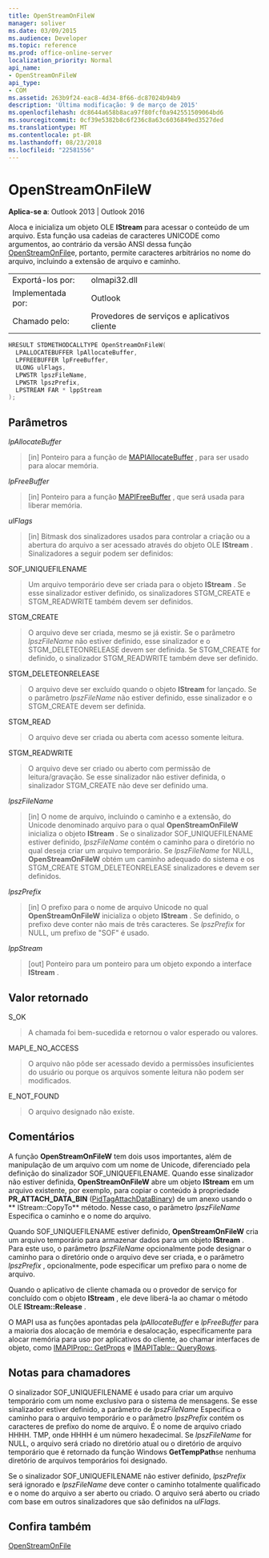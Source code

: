 ```yaml
---
title: OpenStreamOnFileW
manager: soliver
ms.date: 03/09/2015
ms.audience: Developer
ms.topic: reference
ms.prod: office-online-server
localization_priority: Normal
api_name:
- OpenStreamOnFileW
api_type:
- COM
ms.assetid: 263b9f24-eac8-4d34-8f66-dc87024b94b9
description: 'Última modificação: 9 de março de 2015'
ms.openlocfilehash: dc8644a658b8aca97f80fcf0a942551509064bd6
ms.sourcegitcommit: 0cf39e5382b8c6f236c8a63c6036849ed3527ded
ms.translationtype: MT
ms.contentlocale: pt-BR
ms.lasthandoff: 08/23/2018
ms.locfileid: "22581556"
---
```

# <a name="openstreamonfilew"></a>OpenStreamOnFileW

  
  
**Aplica-se a**: Outlook 2013 | Outlook 2016 
  
Aloca e inicializa um objeto OLE **IStream** para acessar o conteúdo de um arquivo. Esta função usa cadeias de caracteres UNICODE como argumentos, ao contrário da versão ANSI dessa função [OpenStreamOnFile](openstreamonfile.md)e, portanto, permite caracteres arbitrários no nome do arquivo, incluindo a extensão de arquivo e caminho.
  
|||
|:-----|:-----|
|Exportá-los por:  <br/> |olmapi32.dll  <br/> |
|Implementada por:  <br/> |Outlook  <br/> |
|Chamado pelo:  <br/> |Provedores de serviços e aplicativos cliente  <br/> |
   
```cpp
HRESULT STDMETHODCALLTYPE OpenStreamOnFileW(
  LPALLOCATEBUFFER lpAllocateBuffer,
  LPFREEBUFFER lpFreeBuffer,
  ULONG ulFlags,
  LPWSTR lpszFileName,
  LPWSTR lpszPrefix,
  LPSTREAM FAR * lppStream
);
```

## <a name="parameters"></a>Parâmetros

 _lpAllocateBuffer_
  
> [in] Ponteiro para a função de [MAPIAllocateBuffer](mapiallocatebuffer.md) , para ser usado para alocar memória. 
    
 _lpFreeBuffer_
  
> [in] Ponteiro para a função [MAPIFreeBuffer](mapifreebuffer.md) , que será usada para liberar memória. 
    
 _ulFlags_
  
> [in] Bitmask dos sinalizadores usados para controlar a criação ou a abertura do arquivo a ser acessado através do objeto OLE **IStream** . Sinalizadores a seguir podem ser definidos: 
    
SOF_UNIQUEFILENAME
  
> Um arquivo temporário deve ser criada para o objeto **IStream** . Se esse sinalizador estiver definido, os sinalizadores STGM_CREATE e STGM_READWRITE também devem ser definidos. 
    
STGM_CREATE
  
> O arquivo deve ser criada, mesmo se já existir. Se o parâmetro _lpszFileName_ não estiver definido, esse sinalizador e o STGM_DELETEONRELEASE devem ser definida. Se STGM_CREATE for definido, o sinalizador STGM_READWRITE também deve ser definido. 
    
STGM_DELETEONRELEASE
  
> O arquivo deve ser excluído quando o objeto **IStream** for lançado. Se o parâmetro _lpszFileName_ não estiver definido, esse sinalizador e o STGM_CREATE devem ser definida. 
    
STGM_READ
  
> O arquivo deve ser criada ou aberta com acesso somente leitura.
    
STGM_READWRITE
  
> O arquivo deve ser criado ou aberto com permissão de leitura/gravação. Se esse sinalizador não estiver definida, o sinalizador STGM_CREATE não deve ser definido uma.
    
 _lpszFileName_
  
> [in] O nome de arquivo, incluindo o caminho e a extensão, do Unicode denominado arquivo para o qual **OpenStreamOnFileW** inicializa o objeto **IStream** . Se o sinalizador SOF_UNIQUEFILENAME estiver definido, _lpszFileName_ contém o caminho para o diretório no qual deseja criar um arquivo temporário. Se _lpszFileName_ for NULL, **OpenStreamOnFileW** obtém um caminho adequado do sistema e os STGM_CREATE STGM_DELETEONRELEASE sinalizadores e devem ser definidos. 
    
 _lpszPrefix_
  
> [in] O prefixo para o nome de arquivo Unicode no qual **OpenStreamOnFileW** inicializa o objeto **IStream** . Se definido, o prefixo deve conter não mais de três caracteres. Se _lpszPrefix_ for NULL, um prefixo de "SOF" é usado. 
    
 _lppStream_
  
> [out] Ponteiro para um ponteiro para um objeto expondo a interface **IStream** . 
    
## <a name="return-value"></a>Valor retornado

S_OK
  
> A chamada foi bem-sucedida e retornou o valor esperado ou valores.
    
MAPI_E_NO_ACCESS
  
> O arquivo não pôde ser acessado devido a permissões insuficientes do usuário ou porque os arquivos somente leitura não podem ser modificados.
    
E_NOT_FOUND
  
> O arquivo designado não existe.
    
## <a name="remarks"></a>Comentários

A função **OpenStreamOnFileW** tem dois usos importantes, além de manipulação de um arquivo com um nome de Unicode, diferenciado pela definição do sinalizador SOF_UNIQUEFILENAME. Quando esse sinalizador não estiver definida, **OpenStreamOnFileW** abre um objeto **IStream** em um arquivo existente, por exemplo, para copiar o conteúdo à propriedade **PR_ATTACH_DATA_BIN** ([PidTagAttachDataBinary](pidtagattachdatabinary-canonical-property.md)) de um anexo usando o ** IStream::CopyTo** método. Nesse caso, o parâmetro _lpszFileName_ Especifica o caminho e o nome do arquivo. 
  
Quando SOF_UNIQUEFILENAME estiver definido, **OpenStreamOnFileW** cria um arquivo temporário para armazenar dados para um objeto **IStream** . Para este uso, o parâmetro _lpszFileName_ opcionalmente pode designar o caminho para o diretório onde o arquivo deve ser criada, e o parâmetro _lpszPrefix_ , opcionalmente, pode especificar um prefixo para o nome de arquivo. 
  
Quando o aplicativo de cliente chamada ou o provedor de serviço for concluído com o objeto **IStream** , ele deve liberá-la ao chamar o método OLE **IStream::Release** . 
  
O MAPI usa as funções apontadas pela _lpAllocateBuffer_ e _lpFreeBuffer_ para a maioria dos alocação de memória e desalocação, especificamente para alocar memória para uso por aplicativos do cliente, ao chamar interfaces de objeto, como [IMAPIProp:: GetProps](imapiprop-getprops.md) e [IMAPITable:: QueryRows](imapitable-queryrows.md). 
  
## <a name="notes-to-callers"></a>Notas para chamadores

O sinalizador SOF_UNIQUEFILENAME é usado para criar um arquivo temporário com um nome exclusivo para o sistema de mensagens. Se esse sinalizador estiver definido, a parâmetro de _lpszFileName_ Especifica o caminho para o arquivo temporário e o parâmetro _lpszPrefix_ contém os caracteres de prefixo do nome de arquivo. É o nome de arquivo criado <prefix>HHHH. TMP, onde HHHH é um número hexadecimal. Se _lpszFileName_ for NULL, o arquivo será criado no diretório atual ou o diretório de arquivo temporário que é retornado da função Windows **GetTempPath**se nenhuma diretório de arquivos temporários foi designado.
  
Se o sinalizador SOF_UNIQUEFILENAME não estiver definido, _lpszPrefix_ será ignorado e _lpszFileName_ deve conter o caminho totalmente qualificado e o nome do arquivo a ser aberto ou criado. O arquivo será aberto ou criado com base em outros sinalizadores que são definidos na _ulFlags_.
  
## <a name="see-also"></a>Confira também



[OpenStreamOnFile](openstreamonfile.md)


